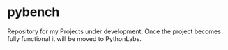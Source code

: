 # pybench
Repository for my Projects under development. Once the project becomes fully functional it will be moved to PythonLabs.
